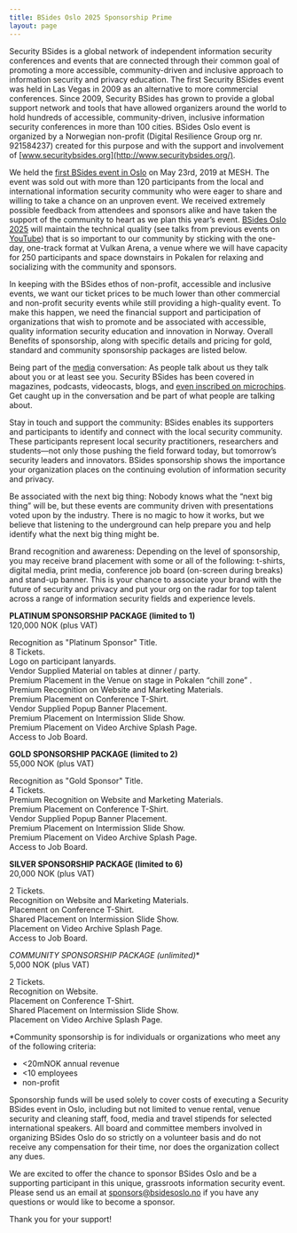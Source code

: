 ```yaml
---
title: BSides Oslo 2025 Sponsorship Prime
layout: page
---
```

Security BSides is a global network of independent information security conferences and events that are connected through their common goal of promoting a more accessible, community-driven and inclusive approach to information security and privacy education. The first Security BSides event was held in Las Vegas in 2009 as an alternative to more commercial conferences. Since 2009, Security BSides has grown to provide a global support network and tools that have allowed organizers around the world to hold hundreds of accessible, community-driven, inclusive information security conferences in more than 100 cities. BSides Oslo event is organized by a Norwegian non-profit (Digital Resilience Group org nr. 921584237) created for this purpose and with the support and involvement of [www.securitybsides.org](http://www.securitybsides.org/).

We held the [first BSides event in Oslo](https://2019.bsidesoslo.no/) on May 23rd, 2019 at MESH. The event was sold out with more than 120 participants from the local and international information security community who were eager to share and willing to take a chance on an unproven event. We received extremely possible feedback from attendees and sponsors alike and have taken the support of the community to heart as we plan this year’s event. [BSides Oslo 2025](https://bsidesoslo.no/) will maintain the technical quality (see talks from previous events on [YouTube](https://www.youtube.com/channel/UC6kTOacrQTu1ahmRCvXhhrA)) that is so important to our community by sticking with the one-day, one-track format at Vulkan Arena, a venue where we will have capacity for 250 participants and space downstairs in Pokalen for relaxing and socializing with the community and sponsors.

In keeping with the BSides ethos of non-profit, accessible and inclusive events, we want our ticket prices to be much lower than other commercial and non-profit security events while still providing a high-quality event. To make this happen, we need the financial support and participation of organizations that wish to promote and be associated with accessible, quality information security education and innovation in Norway. Overall Benefits of sponsorship, along with specific details and pricing for gold, standard and community sponsorship packages are listed below.
 
Being part of the [media](http://www.securitybsides.com/Media) conversation: As people talk about us they talk about you or at least see you. Security BSides has been covered in magazines, podcasts, videocasts, blogs, and [even inscribed on microchips](https://www.flickr.com/photos/travisgoodspeed/3743160033/). Get caught up in the conversation and be part of what people are talking about.
 
Stay in touch and support the community: BSides enables its supporters and participants to identify and connect with the local security community. These participants represent local security practitioners, researchers and students—not only those pushing the field forward today, but tomorrow’s security leaders and innovators. BSides sponsorship shows the importance your organization places on the continuing evolution of information security and privacy. 
  
Be associated with the next big thing: Nobody knows what the “next big thing” will be, but these events are community driven with presentations voted upon by the industry. There is no magic to how it works, but we believe that listening to the underground can help prepare you and help identify what the next big thing might be.

Brand recognition and awareness: Depending on the level of sponsorship, you may receive brand placement with some or all of the following: t-shirts, digital media, print media, conference job board (on-screen during breaks) and stand-up banner. This is your chance to associate your brand with the future of security and privacy and put your org on the radar for top talent across a range of information security fields and experience levels.

**PLATINUM SPONSORSHIP PACKAGE (limited to 1)**<br/>
120,000 NOK (plus VAT)

Recognition as "Platinum Sponsor" Title.<br/>
8 Tickets.<br/>
Logo on participant lanyards.<br/>
Vendor Supplied Material on tables at dinner / party.<br/>
Premium Placement in the Venue on stage in Pokalen “chill zone” .<br/>
Premium Recognition on Website and Marketing Materials.<br/>
Premium Placement on Conference T-Shirt.<br/>
Vendor Supplied Popup Banner Placement.<br/>
Premium Placement on Intermission Slide Show.<br/>
Premium Placement on Video Archive Splash Page.<br/>
Access to Job Board.<br/>

**GOLD SPONSORSHIP PACKAGE (limited to 2)**<br/>
55,000 NOK (plus VAT)

Recognition as "Gold Sponsor" Title.<br/>
4 Tickets.<br/>
Premium Recognition on Website and Marketing Materials.<br/>
Premium Placement on Conference T-Shirt.<br/>
Vendor Supplied Popup Banner Placement.<br/>
Premium Placement on Intermission Slide Show.<br/>
Premium Placement on Video Archive Splash Page.<br/>
Access to Job Board.<br/>


**SILVER SPONSORSHIP PACKAGE (limited to 6)**<br/>
20,000 NOK (plus VAT)

2 Tickets.<br/>
Recognition on Website and Marketing Materials.<br/>
Placement on Conference T-Shirt.<br/>
Shared Placement on Intermission Slide Show.<br/>
Placement on Video Archive Splash Page.<br/>
Access to Job Board.<br/>


**COMMUNITY SPONSORSHIP PACKAGE (unlimited*)**<br/>
5,000 NOK (plus VAT)

2 Tickets.<br/>
Recognition on Website.<br/>
Placement on Conference T-Shirt.<br/>
Shared Placement on Intermission Slide Show.<br/>
Placement on Video Archive Splash Page.<br/>


*Community sponsorship is for individuals or organizations who meet any of the following criteria:
 - <20mNOK annual revenue
 - <10 employees
 - non-profit

Sponsorship funds will be used solely to cover costs of executing a Security BSides event in Oslo, including but not limited to venue rental, venue security and cleaning staff, food, media and travel stipends for selected international speakers. All board and committee members involved in organizing BSides Oslo do so strictly on a volunteer basis and do not receive any compensation for their time, nor does the organization collect any dues.

We are excited to offer the chance to sponsor BSides Oslo and be a supporting participant in this unique, grassroots information security event. Please send us an email at [sponsors@bsidesoslo.no](mailto:sponsors@bsidesoslo.no) if you have any questions or would like to become a sponsor.

Thank you for your support!
